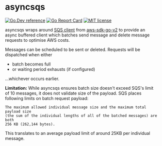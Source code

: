 # asyncsqs

[![Go.Dev reference](https://img.shields.io/badge/go.dev-reference-blue?logo=go)](https://pkg.go.dev/github.com/prashanthpai/asyncsqs?tab=doc)
[![Go Report Card](https://goreportcard.com/badge/github.com/prashanthpai/asyncsqs?clear_cache=1)](https://goreportcard.com/report/github.com/prashanthpai/asyncsqs)
[![MIT license](https://img.shields.io/badge/license-MIT-brightgreen.svg)](https://opensource.org/licenses/MIT)

asyncsqs wraps around [SQS client](https://pkg.go.dev/github.com/aws/aws-sdk-go-v2/service/sqs#Client)
from [aws-sdk-go-v2](https://github.com/aws/aws-sdk-go-v2) to provide an async
buffered client which batches send message and delete message requests to
optimise AWS costs.

Messages can be scheduled to be sent or deleted. Requests will be dispatched
when either

* batch becomes full
* or waiting period exhausts (if configured)

...whichever occurs earlier.

**Limitation:** While asyncsqs ensures batch size doesn't exceed SQS's limit of 10
messages, it does not validate size of the payload. SQS places following limits
on batch request payload:

    The maximum allowed individual message size and the maximum total payload size
    (the sum of the individual lengths of all of the batched messages) are both
    256 KB (262,144 bytes).

This translates to an average payload limit of around 25KB per individual message.
